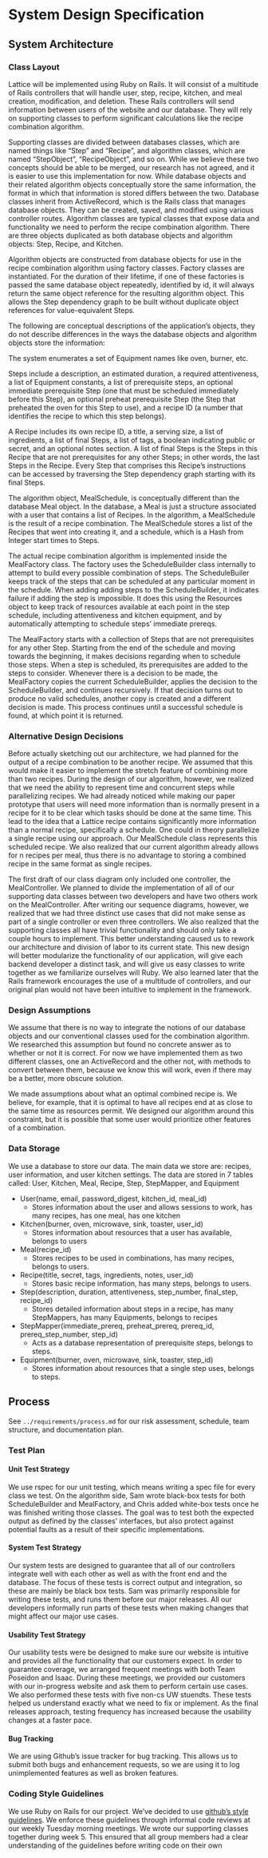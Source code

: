 # System Design Specification

## System Architecture

### Class Layout

Lattice will be implemented using Ruby on Rails. It will consist of a multitude of Rails controllers that will handle user, step, recipe, kitchen, and meal creation, modification, and deletion. These Rails controllers will send information between users of the website and our database. They will rely on supporting classes to perform significant calculations like the recipe combination algorithm.

Supporting classes are divided between databases classes, which are named things like “Step” and “Recipe”, and algorithm classes, which are named “StepObject”, “RecipeObject”, and so on. While we believe these two concepts should be able to be merged, our research has not agreed, and it is easier to use this implementation for now. While database objects and their related algorithm objects conceptually store the same information, the format in which that information is stored differs between the two. Database classes inherit from ActiveRecord, which is the Rails class that manages database objects. They can be created, saved, and modified using various controller routes. Algorithm classes are typical classes that expose data and functionality we need to perform the recipe combination algorithm. There are three objects duplicated as both database objects and algorithm objects: Step, Recipe, and Kitchen.

Algorithm objects are constructed from database objects for use in the recipe combination algorithm using factory classes. Factory classes are instantiated. For the duration of their lifetime, if one of these factories is passed the same database object repeatedly, identified by id, it will always return the same object reference for the resulting algorithm object. This allows the Step dependency graph to be built without duplicate object references for value-equivalent Steps.

The following are conceptual descriptions of the application’s objects, they do not describe differences in the ways the database objects and algorithm objects store the information:

The system enumerates a set of Equipment names like oven, burner, etc.

Steps include a description, an estimated duration, a required attentiveness, a list of Equipment constants, a list of prerequisite steps, an optional immediate prerequisite Step (one that must be scheduled immediately before this Step), an optional preheat prerequisite Step (the Step that preheated the oven for this Step to use), and a recipe ID (a number that identifies the recipe to which this step belongs).

A Recipe includes its own recipe ID, a title, a serving size, a list of ingredients, a list of final Steps, a list of tags, a boolean indicating public or secret, and an optional notes section. A list of final Steps is the Steps in this Recipe that are not prerequisites for any other Steps; in other words, the last Steps in the Recipe. Every Step that comprises this Recipe’s instructions can be accessed by traversing the Step dependency graph starting with its final Steps.

The algorithm object, MealSchedule, is conceptually different than the database Meal object. In the database, a Meal is just a structure associated with a user that contains a list of Recipes. In the algorithm, a MealSchedule is the result of a recipe combination. The MealSchedule stores a list of the Recipes that went into creating it, and a schedule, which is a Hash from Integer start times to Steps.


The actual recipe combination algorithm is implemented inside the MealFactory class. The factory uses the ScheduleBuilder class internally to attempt to build every possible combination of steps. The ScheduleBuiler keeps track of the steps that can be scheduled at any particular moment in the schedule. When adding adding steps to the ScheduleBuilder, it indicates failure if adding the step is impossible. It does this using the Resources object to keep track of resources available at each point in the step schedule, including attentiveness and kitchen equipment, and by automatically attempting to schedule steps’ immediate prereqs.

The MealFactory starts with a collection of Steps that are not prerequisites for any other Step. Starting from the end of the schedule and moving towards the beginning, it makes decisions regarding when to schedule those steps. When a step is scheduled, its prerequisites are added to the steps to consider. Whenever there is a decision to be made, the MealFactory copies the current ScheduleBuilder, applies the decision to the ScheduleBuilder, and continues recursively. If that decision turns out to produce no valid schedules, another copy is created and a different decision is made. This process continues until a successful schedule is found, at which point it is returned.

### Alternative Design Decisions

Before actually sketching out our architecture, we had planned for the output of a recipe combination to be another recipe. We assumed that this would make it easier to implement the stretch feature of combining more than two recipes. During the design of our algorithm, however, we realized that we need the ability to represent time and concurrent steps while parallelizing recipes. We had already noticed while making our paper prototype that users will need more information than is normally present in a recipe for it to be clear which tasks should be done at the same time. This lead to the idea that a Lattice recipe contains significantly more information than a normal recipe, specifically a schedule. One could in theory parallelize a single recipe using our approach. Our MealSchedule class represents this scheduled recipe. We also realized that our current algorithm already allows for n recipes per meal, thus there is no advantage to storing a combined recipe in the same format as single recipes.

The first draft of our class diagram only included one controller, the MealController. We planned to divide the implementation of all of our supporting data classes between two developers and have two others work on the MealController. After writing our sequence diagrams, however, we realized that we had three distinct use cases that did not make sense as part of a single controller or even three controllers. We also realized that the supporting classes all have trivial functionality and should only take a couple hours to implement. This better understanding caused us to rework our architecture and division of labor to its current state. This new design will better modularize the functionality of our application, will give each backend developer a distinct task, and will give us easy classes to write together as we familiarize ourselves will Ruby. We also learned later that the Rails framework encourages the use of a multitude of controllers, and our original plan would not have been intuitive to implement in the framework.

### Design Assumptions

We assume that there is no way to integrate the notions of our database objects and our conventional classes used for the combination algorithm. We researched this assumption but found no concrete answer as to whether or not it is correct. For now we have implemented them as two different classes, one an ActiveRecord and the other not, with methods to convert between them, because we know this will work, even if there may be a better, more obscure solution.

We made assumptions about what an optimal combined recipe is. We believe, for example, that it is optimal to have all recipes end at as close to the same time as resources permit. We designed our algorithm around this constraint, but it is possible that some user would prioritize other features of a combination.

### Data Storage

We use a database to store our data. The main data we store are: recipes, user information, and user kitchen settings. The data are stored in 7 tables called: User, Kitchen, Meal, Recipe, Step, StepMapper, and Equipment

*   User(name, email, password_digest, kitchen_id, meal_id)
    *   Stores information about the user and allows sessions to work, has many recipes, has one meal, has one kitchen
*   Kitchen(burner, oven, microwave, sink, toaster, user_id)
    *   Stores information about resources that a user has available, belongs to users
*   Meal(recipe_id)
    *   Stores recipes to be used in combinations, has many recipes, belongs to users.
*   Recipe(title, secret, tags, ingredients, notes, user_id)
    *   Stores basic recipe information, has many steps, belongs to users.
*   Step(description, duration, attentiveness, step_number, final_step, recipe_id)
    *   Stores detailed information about steps in a recipe, has many StepMappers, has many Equipments, belongs to recipes
*   StepMapper(immediate_prereq, preheat_prereq, prereq_id, prereq_step_number, step_id)
    *   Acts as a database representation of prerequisite steps, belongs to steps.
*   Equipment(burner, oven, microwave, sink, toaster, step_id)
    *   Stores information about resources that a single step uses, belongs to steps.

## Process

See ``../requirements/process.md`` for our risk assessment, schedule, team structure, and documentation plan.

### Test Plan

#### Unit Test Strategy

We use rspec for our unit testing, which means writing a spec file for every class we test. On the algorithm side, Sam wrote black-box tests for both ScheduleBuilder and MealFactory, and Chris added white-box tests once he was finished writing those classes. The goal was to test both the expected output as defined by the classes’ interfaces, but also protect against potential faults as a result of their specific implementations.

#### System Test Strategy

Our system tests are designed to guarantee that all of our controllers integrate well with each other as well as with the front end and the database. The focus of these tests is correct output and integration, so these are mainly be black box tests. Sam was primarily responsible for writing these tests, and runs them before our major releases. All our developers informally run parts of these tests when making changes that might affect our major use cases.

#### Usability Test Strategy

Our usability tests were be designed to make sure our website is intuitive and provides all the functionality that our customers expect. In order to guarantee coverage, we arranged frequent meetings with both Team Poseidon and Isaac. During these meetings, we provided our customers with our in-progress website and ask them to perform certain use cases. We also performed these tests with five non-cs UW stuendts. These tests helped us understand exactly what we need to fix or implement. As the final releases approach, testing frequency has increased because the usability changes at a faster pace.

#### Bug Tracking

We are using Github’s issue tracker for bug tracking. This allows us to submit both bugs and enhancement requests, so we are using it to log unimplemented features as well as broken features.

### Coding Style Guidelines

We use Ruby on Rails for our project. We’ve decided to use [github’s style guidelines](https://github.com/styleguide/ruby). We enforce these guidelines through informal code reviews at our weekly Tuesday morning meetings. We wrote our supporting classes together during week 5. This ensured that all group members had a clear understanding of the guidelines before writing code on their own

